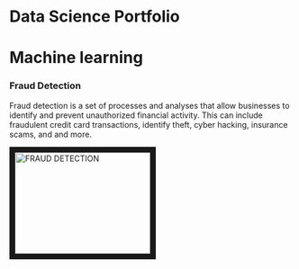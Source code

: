 # Data Science Portfolio
<h1>Machine learning</h1>

<h3>Fraud Detection</h3>
<p>Fraud detection is a set of processes and analyses that allow businesses to identify and prevent unauthorized financial activity. This can include 
  fraudulent credit card transactions, identify theft, cyber hacking, insurance scams, and and more.</p>
  
 <a href = "https://www.youtube.com/watch?v=z1OhijGrnCs" target="_blank">
  <img src = "https://www.google.com/url?sa=i&url=https%3A%2F%2Fwww.youtube.com%2Fwatch%3Fv%3DZCEozcUj1DI&psig=AOvVaw1wSp_ZXjC-rXlNoeSC5a1k&ust=1640628212776000&source=images&cd=vfe&ved=0CAsQjRxqFwoTCNiWmNOGgvUCFQAAAAAdAAAAABAE"
       alt="FRAUD DETECTION" width = "240" height= "180" border = "10" /></a>

